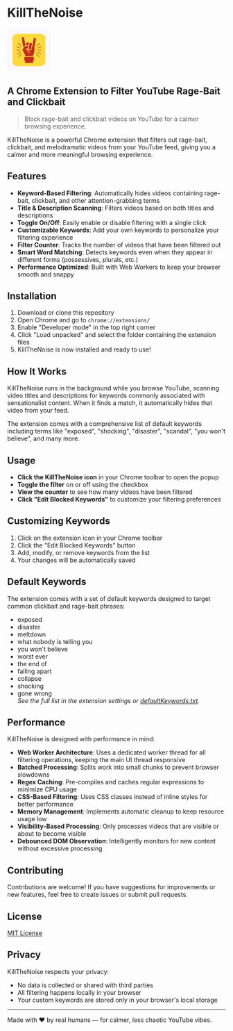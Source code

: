 # KillTheNoise

<img src="icon.png" alt="KillTheNoise Logo" width="100">

## A Chrome Extension to Filter YouTube Rage-Bait and Clickbait

> Block rage-bait and clickbait videos on YouTube for a calmer browsing experience.

KillTheNoise is a powerful Chrome extension that filters out rage-bait, clickbait, and melodramatic videos from your YouTube feed, giving you a calmer and more meaningful browsing experience.

## Features

- **Keyword-Based Filtering**: Automatically hides videos containing rage-bait, clickbait, and other attention-grabbing terms
- **Title & Description Scanning**: Filters videos based on both titles and descriptions
- **Toggle On/Off**: Easily enable or disable filtering with a single click
- **Customizable Keywords**: Add your own keywords to personalize your filtering experience
- **Filter Counter**: Tracks the number of videos that have been filtered out
- **Smart Word Matching**: Detects keywords even when they appear in different forms (possessives, plurals, etc.)
- **Performance Optimized**: Built with Web Workers to keep your browser smooth and snappy

## Installation

1. Download or clone this repository
2. Open Chrome and go to `chrome://extensions/`
3. Enable "Developer mode" in the top right corner
4. Click "Load unpacked" and select the folder containing the extension files
5. KillTheNoise is now installed and ready to use!

## How It Works

KillTheNoise runs in the background while you browse YouTube, scanning video titles and descriptions for keywords commonly associated with sensationalist content. When it finds a match, it automatically hides that video from your feed.

The extension comes with a comprehensive list of default keywords including terms like "exposed", "shocking", "disaster", "scandal", "you won't believe", and many more.

## Usage

- **Click the KillTheNoise icon** in your Chrome toolbar to open the popup
- **Toggle the filter** on or off using the checkbox
- **View the counter** to see how many videos have been filtered
- **Click "Edit Blocked Keywords"** to customize your filtering preferences

## Customizing Keywords

1. Click on the extension icon in your Chrome toolbar
2. Click the "Edit Blocked Keywords" button
3. Add, modify, or remove keywords from the list
4. Your changes will be automatically saved

## Default Keywords

The extension comes with a set of default keywords designed to target common clickbait and rage-bait phrases:

- exposed
- disaster
- meltdown
- what nobody is telling you
- you won't believe
- worst ever
- the end of
- falling apart
- collapse
- shocking
- gone wrong  
  _See the full list in the extension settings or [defaultKeywords.txt](./defaultKeywords.txt)._

## Performance

KillTheNoise is designed with performance in mind:

- **Web Worker Architecture**: Uses a dedicated worker thread for all filtering operations, keeping the main UI thread responsive
- **Batched Processing**: Splits work into small chunks to prevent browser slowdowns
- **Regex Caching**: Pre-compiles and caches regular expressions to minimize CPU usage
- **CSS-Based Filtering**: Uses CSS classes instead of inline styles for better performance
- **Memory Management**: Implements automatic cleanup to keep resource usage low
- **Visibility-Based Processing**: Only processes videos that are visible or about to become visible
- **Debounced DOM Observation**: Intelligently monitors for new content without excessive processing

## Contributing

Contributions are welcome! If you have suggestions for improvements or new features, feel free to create issues or submit pull requests.

## License

[MIT License](LICENSE)

## Privacy

KillTheNoise respects your privacy:

- No data is collected or shared with third parties
- All filtering happens locally in your browser
- Your custom keywords are stored only in your browser's local storage

---

Made with ❤️ by real humans — for calmer, less chaotic YouTube vibes.
